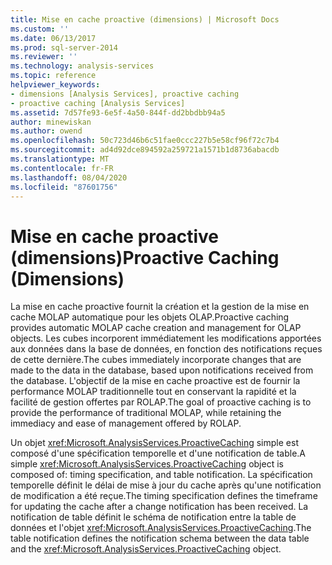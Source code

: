 ```yaml
---
title: Mise en cache proactive (dimensions) | Microsoft Docs
ms.custom: ''
ms.date: 06/13/2017
ms.prod: sql-server-2014
ms.reviewer: ''
ms.technology: analysis-services
ms.topic: reference
helpviewer_keywords:
- dimensions [Analysis Services], proactive caching
- proactive caching [Analysis Services]
ms.assetid: 7d57fe93-6e5f-4a50-844f-dd2bbdbb94a5
author: minewiskan
ms.author: owend
ms.openlocfilehash: 50c723d46b6c51fae0ccc227b5e58cf96f72c7b4
ms.sourcegitcommit: ad4d92dce894592a259721a1571b1d8736abacdb
ms.translationtype: MT
ms.contentlocale: fr-FR
ms.lasthandoff: 08/04/2020
ms.locfileid: "87601756"
---
```

# <a name="proactive-caching-dimensions"></a><span data-ttu-id="b19d6-102">Mise en cache proactive (dimensions)</span><span class="sxs-lookup"><span data-stu-id="b19d6-102">Proactive Caching (Dimensions)</span></span>
  <span data-ttu-id="b19d6-103">La mise en cache proactive fournit la création et la gestion de la mise en cache MOLAP automatique pour les objets OLAP.</span><span class="sxs-lookup"><span data-stu-id="b19d6-103">Proactive caching provides automatic MOLAP cache creation and management for OLAP objects.</span></span> <span data-ttu-id="b19d6-104">Les cubes incorporent immédiatement les modifications apportées aux données dans la base de données, en fonction des notifications reçues de cette dernière.</span><span class="sxs-lookup"><span data-stu-id="b19d6-104">The cubes immediately incorporate changes that are made to the data in the database, based upon notifications received from the database.</span></span> <span data-ttu-id="b19d6-105">L'objectif de la mise en cache proactive est de fournir la performance MOLAP traditionnelle tout en conservant la rapidité et la facilité de gestion offertes par ROLAP.</span><span class="sxs-lookup"><span data-stu-id="b19d6-105">The goal of proactive caching is to provide the performance of traditional MOLAP, while retaining the immediacy and ease of management offered by ROLAP.</span></span>  
  
 <span data-ttu-id="b19d6-106">Un objet <xref:Microsoft.AnalysisServices.ProactiveCaching> simple est composé d'une spécification temporelle et d'une notification de table.</span><span class="sxs-lookup"><span data-stu-id="b19d6-106">A simple <xref:Microsoft.AnalysisServices.ProactiveCaching> object is composed of: timing specification, and table notification.</span></span> <span data-ttu-id="b19d6-107">La spécification temporelle définit le délai de mise à jour du cache après qu'une notification de modification a été reçue.</span><span class="sxs-lookup"><span data-stu-id="b19d6-107">The timing specification defines the timeframe for updating the cache after a change notification has been received.</span></span> <span data-ttu-id="b19d6-108">La notification de table définit le schéma de notification entre la table de données et l'objet <xref:Microsoft.AnalysisServices.ProactiveCaching>.</span><span class="sxs-lookup"><span data-stu-id="b19d6-108">The table notification defines the notification schema between the data table and the <xref:Microsoft.AnalysisServices.ProactiveCaching> object.</span></span>  
  
  
